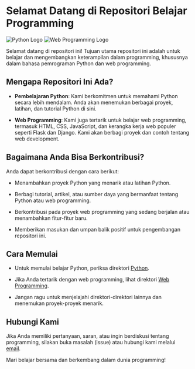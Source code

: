 # Selamat Datang di Repositori Belajar Programming

![Python Logo](https://www.python.org/static/community_logos/python-logo.png)
![Web Programming Logo](https://example.com/web-programming-logo.png)

Selamat datang di repositori ini! Tujuan utama repositori ini adalah untuk belajar dan mengembangkan keterampilan dalam programming, khususnya dalam bahasa pemrograman Python dan web programming.

## Mengapa Repositori Ini Ada?

- **Pembelajaran Python**: Kami berkomitmen untuk memahami Python secara lebih mendalam. Anda akan menemukan berbagai proyek, latihan, dan tutorial Python di sini.

- **Web Programming**: Kami juga tertarik untuk belajar web programming, termasuk HTML, CSS, JavaScript, dan kerangka kerja web populer seperti Flask dan Django. Kami akan berbagi proyek dan contoh tentang web development.

## Bagaimana Anda Bisa Berkontribusi?

Anda dapat berkontribusi dengan cara berikut:

- Menambahkan proyek Python yang menarik atau latihan Python.

- Berbagi tutorial, artikel, atau sumber daya yang bermanfaat tentang Python atau web programming.

- Berkontribusi pada proyek web programming yang sedang berjalan atau menambahkan fitur-fitur baru.

- Memberikan masukan dan umpan balik positif untuk pengembangan repositori ini.

## Cara Memulai

- Untuk memulai belajar Python, periksa direktori [Python](python/).

- Jika Anda tertarik dengan web programming, lihat direktori [Web Programming](web-programming/).

- Jangan ragu untuk menjelajahi direktori-direktori lainnya dan menemukan proyek-proyek menarik.

## Hubungi Kami

Jika Anda memiliki pertanyaan, saran, atau ingin berdiskusi tentang programming, silakan buka masalah (issue) atau hubungi kami melalui [email](mailto:youremail@example.com).

Mari belajar bersama dan berkembang dalam dunia programming!
